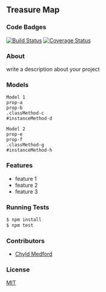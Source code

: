 ## Treasure Map
### Code Badges
[![Build Status](https://travis-ci.org/mkeef1/treasure-map.svg)](https://travis-ci.org/mkeef1/treasure-map)
[![Coverage Status](https://coveralls.io/repos/mkeef1/treasure-map/badge.png)](https://coveralls.io/r/mkeef1/treasure-map)

### About
write a description about your project

### Models
```
Model 1
prop-a
prop-b
.classMethod-c
#instanceMethod-d
```

```
Model 2
prop-e
prop-f
.classMethod-g
#instanceMethod-h
```

### Features
- feature 1
- feature 2
- feature 3

### Running Tests
```bash
$ npm install
$ npm test
```

### Contributors
- [Chyld Medford](https://github.com/chyld)

### License
[MIT](LICENSE)

